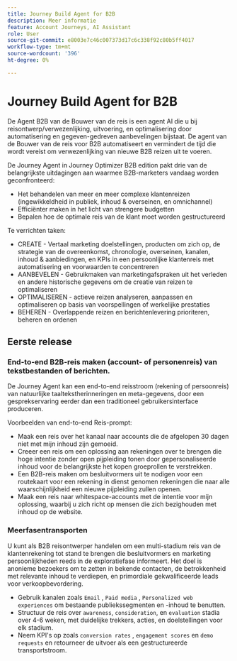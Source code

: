 ```yaml
---
title: Journey Build Agent for B2B
description: Meer informatie
feature: Account Journeys, AI Assistant
role: User
source-git-commit: e8003e7c46c007373d17c6c338f92c80b5ff4017
workflow-type: tm+mt
source-wordcount: '396'
ht-degree: 0%

---
```


# Journey Build Agent for B2B

De Agent B2B van de Bouwer van de reis is een agent AI die u bij reisontwerp/verwezenlijking, uitvoering, en optimalisering door automatisering en gegeven-gedreven aanbevelingen bijstaat. De agent van de Bouwer van de reis voor B2B automatiseert en vermindert de tijd die wordt vereist om verwezenlijking van nieuwe B2B reizen uit te voeren.

De Journey Agent in Journey Optimizer B2B edition pakt drie van de belangrijkste uitdagingen aan waarmee B2B-marketers vandaag worden geconfronteerd:

* Het behandelen van meer en meer complexe klantenreizen (ingewikkeldheid in publiek, inhoud &amp; overseinen, en omnichannel)
* Efficiënter maken in het licht van strengere budgetten
* Bepalen hoe de optimale reis van de klant moet worden gestructureerd

Te verrichten taken:

* CREATE - Vertaal marketing doelstellingen, producten om zich op, de strategie van de overeenkomst, chronologie, overseinen, kanalen, inhoud &amp; aanbiedingen, en KPIs in een persoonlijke klantenreis met automatisering en voorwaarden te concentreren
* AANBEVELEN - Gebruikmaken van marketingafspraken uit het verleden en andere historische gegevens om de creatie van reizen te optimaliseren
* OPTIMALISEREN - actieve reizen analyseren, aanpassen en optimaliseren op basis van voorspellingen of werkelijke prestaties
* BEHEREN - Overlappende reizen en berichtenlevering prioriteren, beheren en ordenen

## Eerste release

### End-to-end B2B-reis maken (account- of personenreis) van tekstbestanden of berichten.

De Journey Agent kan een end-to-end reisstroom (rekening of persoonreis) van natuurlijke taaltekstherinneringen en meta-gegevens, door een gesprekservaring eerder dan een traditioneel gebruikersinterface produceren.

Voorbeelden van end-to-end Reis-prompt:

* Maak een reis over het kanaal naar accounts die de afgelopen 30 dagen niet met mijn inhoud zijn gemoeid.
* Creeer een reis om een oplossing aan rekeningen over te brengen die hoge intentie zonder open pijpleiding tonen door gepersonaliseerde inhoud voor de belangrijkste het kopen groeprollen te verstrekken.
* Een B2B-reis maken om besluitvormers uit te nodigen voor een routekaart voor een rekening in dienst genomen rekeningen die naar alle waarschijnlijkheid een nieuwe pijpleiding zullen openen.
* Maak een reis naar whitespace-accounts met de intentie voor mijn oplossing, waarbij u zich richt op mensen die zich bezighouden met inhoud op de website.

### Meerfasentransporten

U kunt als B2B reisontwerper handelen om een multi-stadium reis van de klantenrekening tot stand te brengen die besluitvormers en marketing persoonlijkheden reeds in de exploratiefase informeert.
Het doel is anonieme bezoekers om te zetten in bekende contacten, de betrokkenheid met relevante inhoud te verdiepen, en primordiale gekwalificeerde leads voor verkoopbevordering.

* Gebruik kanalen zoals `Email` , `Paid media` , `Personalized web experiences` om bestaande publiekssegmenten en -inhoud te benutten.
* Structuur de reis over `awareness`, `consideration`, en `evaluation` stadia over 4-6 weken, met duidelijke trekkers, acties, en doelstellingen voor elk stadium.
* Neem KPI&#39;s op zoals `conversion rates` , `engagement scores` en `demo requests` en retourneer de uitvoer als een gestructureerde transportstroom.
